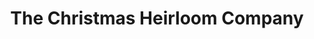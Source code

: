 ---
title: "The Christmas Heirloom Company"
url: /hamilton/the-christmas-heirloom-company/
shop: Allgemein
---